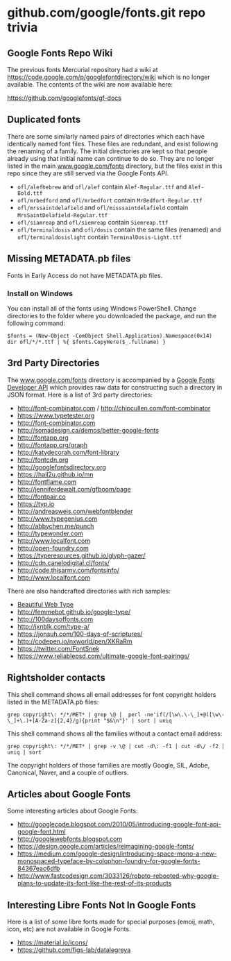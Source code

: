 # github.com/google/fonts.git repo trivia

## Google Fonts Repo Wiki

The previous fonts Mercurial repository had a wiki at <https://code.google.com/p/googlefontdirectory/wiki> which is no longer available. 
The contents of the wiki are now available here:

<https://github.com/googlefonts/gf-docs>

## Duplicated fonts

There are some similarly named pairs of directories which each have identically named font files. 
These files are redundant, and exist following the renaming of a family.
The initial directories are kept so that people already using that initial name can continue to do so. 
They are no longer listed in the main www.google.com/fonts directory, but the files exist in this repo since they are still served via the Google Fonts API. 

- `ofl/alefhebrew` and `ofl/alef` contain `Alef-Regular.ttf` and `Alef-Bold.ttf`
- `ofl/mrbedford` and `ofl/mrbedfort` contain `MrBedfort-Regular.ttf`
- `ofl/mrssaintdelafield` and `ofl/misssaintdelafield` contain `MrsSaintDelafield-Regular.ttf`
- `ofl/siamreap` and `ofl/siemreap` contain `Siemreap.ttf`
- `ofl/terminaldosis` and `ofl/dosis` contain the same files (renamed) and `ofl/terminaldosislight` contain `TerminalDosis-Light.ttf`

## Missing METADATA.pb files

Fonts in Early Access do not have METADATA.pb files.

### Install on Windows

You can install all of the fonts using Windows PowerShell. Change directories to the folder where you downloaded the package, and run the following command:
```
$fonts = (New-Object -ComObject Shell.Application).Namespace(0x14)
dir ofl/*/*.ttf | %{ $fonts.CopyHere($_.fullname) }
```

## 3rd Party Directories

The www.google.com/fonts directory is accompanied by a [Google Fonts Developer API](https://developers.google.com/fonts/docs/developer_api) which provides raw data for constructing such a directory in JSON format. 
Here is a list of 3rd party directories:

* http://font-combinator.com / http://chipcullen.com/font-combinator
* https://www.typetester.org
* http://font-combinator.com
* http://somadesign.ca/demos/better-google-fonts
* http://fontapp.org
* http://fontapp.org/graph
* http://katydecorah.com/font-library
* http://fontcdn.org
* http://googlefontsdirectory.org
* https://hail2u.github.io/mn
* http://fontflame.com
* http://jenniferdewalt.com/gfboom/page
* http://fontpair.co
* https://typ.io
* http://andreasweis.com/webfontblender
* http://www.typegenius.com
* http://abbychen.me/punch
* http://typewonder.com
* http://www.localfont.com
* http://open-foundry.com
* https://typeresources.github.io/glyph-gazer/
* http://cdn.canelodigital.cl/fonts/
* http://code.thisarmy.com/fontsinfo/
* http://www.localfont.com

There are also handcrafted directories with rich samples:

* [Beautiful Web Type](https://beautifulwebtype.com)
* http://femmebot.github.io/google-type/
* http://100daysoffonts.com
* http://jxnblk.com/type-a/
* https://jonsuh.com/100-days-of-scriptures/
* http://codepen.io/nxworld/pen/XKRaRm
* https://twitter.com/FontSnek
* https://www.reliablepsd.com/ultimate-google-font-pairings/

## Rightsholder contacts

This shell command shows all email addresses for font copyright holders listed in the METADATA.pb files:

    grep copyright\: */*/MET* | grep \@ |  perl -ne'if(/[\w\.\-\_]+@([\w\-\_]+\.)+[A-Za-z]{2,4}/g){print "$&\n"}' | sort | uniq

This shell command shows all the families without a contact email address:

    grep copyright\: */*/MET* | grep -v \@ | cut -d\: -f1 | cut -d\/ -f2 | uniq | sort

The copyright holders of those families are mostly Google, SIL, Adobe, Canonical, Naver, and a couple of outliers. 

## Articles about Google Fonts

Some interesting articles about Google Fonts:

* <http://googlecode.blogspot.com/2010/05/introducing-google-font-api-google-font.html>
* <http://googlewebfonts.blogspot.com>
* <https://design.google.com/articles/reimagining-google-fonts/>
* <https://medium.com/google-design/introducing-space-mono-a-new-monospaced-typeface-by-colophon-foundry-for-google-fonts-84367eac6dfb>
* <http://www.fastcodesign.com/3033126/roboto-rebooted-why-google-plans-to-update-its-font-like-the-rest-of-its-products>

## Interesting Libre Fonts Not In Google Fonts

Here is a list of some libre fonts made for special purposes (emoij, math, icon, etc) are not available in Google Fonts. 

* https://material.io/icons/
* https://github.com/figs-lab/datalegreya
